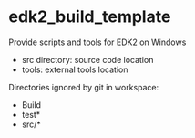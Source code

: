 # edk2_build_template
Provide scripts and tools for EDK2 on Windows

- src directory: source code location
- tools: external tools location

Directories ignored by git in workspace: 
- Build
- test*
- src/*
